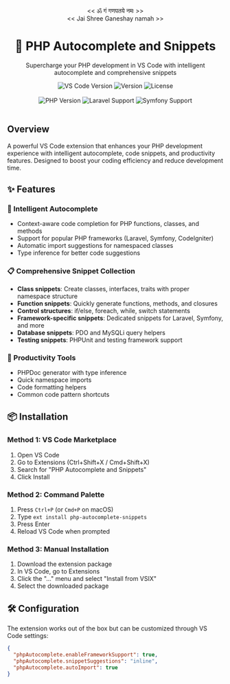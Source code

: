 <div align="center">
  << ॐ गं गणपतये नमः >>
</div>
<div align="center">
  << Jai Shree Ganeshay namah >>
</div>
<div align="center">

  <h1>🚀 PHP Autocomplete and Snippets</h1>
  <p>Supercharge your PHP development in VS Code with intelligent autocomplete and comprehensive snippets</p>
  
  <div>
    <img src="https://img.shields.io/badge/VS%20Code-%3E%3D1.60.0-blue.svg" alt="VS Code Version">
    <img src="https://img.shields.io/badge/version-1.0.0-blue.svg" alt="Version">
    <img src="https://img.shields.io/badge/license-MIT-green.svg" alt="License">
  </div>
  
  <br>
  
  <div>
    <img src="https://img.shields.io/badge/PHP-%3E%3D7.4-777BB4?logo=php" alt="PHP Version">
    <img src="https://img.shields.io/badge/Laravel-Supported-FF2D20?logo=laravel" alt="Laravel Support">
    <img src="https://img.shields.io/badge/Symfony-Supported-000000?logo=symfony" alt="Symfony Support">
  </div>
</div>

<br>



## Overview

A powerful VS Code extension that enhances your PHP development experience with intelligent autocomplete, code snippets, and productivity features. Designed to boost your coding efficiency and reduce development time.

## ✨ Features

### 🚀 Intelligent Autocomplete
- Context-aware code completion for PHP functions, classes, and methods
- Support for popular PHP frameworks (Laravel, Symfony, CodeIgniter)
- Automatic import suggestions for namespaced classes
- Type inference for better code suggestions

### 📋 Comprehensive Snippet Collection
- **Class snippets**: Create classes, interfaces, traits with proper namespace structure
- **Function snippets**: Quickly generate functions, methods, and closures
- **Control structures**: if/else, foreach, while, switch statements
- **Framework-specific snippets**: Dedicated snippets for Laravel, Symfony, and more
- **Database snippets**: PDO and MySQLi query helpers
- **Testing snippets**: PHPUnit and testing framework support

### 🔧 Productivity Tools
- PHPDoc generator with type inference
- Quick namespace imports
- Code formatting helpers
- Common code pattern shortcuts

## 📦 Installation

### Method 1: VS Code Marketplace
1. Open VS Code
2. Go to Extensions (Ctrl+Shift+X / Cmd+Shift+X)
3. Search for "PHP Autocomplete and Snippets"
4. Click Install

### Method 2: Command Palette
1. Press `Ctrl+P` (or `Cmd+P` on macOS)
2. Type `ext install php-autocomplete-snippets`
3. Press Enter
4. Reload VS Code when prompted

### Method 3: Manual Installation
1. Download the extension package
2. In VS Code, go to Extensions
3. Click the "..." menu and select "Install from VSIX"
4. Select the downloaded package

## 🛠️ Configuration

The extension works out of the box but can be customized through VS Code settings:

```json
{
  "phpAutocomplete.enableFrameworkSupport": true,
  "phpAutocomplete.snippetSuggestions": "inline",
  "phpAutocomplete.autoImport": true
}
